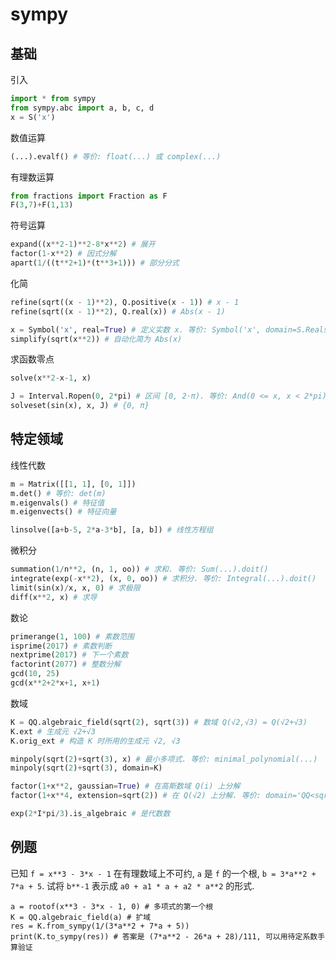 # sympy

## 基础

引入
```py
import * from sympy
from sympy.abc import a, b, c, d
x = S('x')
```

数值运算
```py
(...).evalf() # 等价: float(...) 或 complex(...)
```

有理数运算
```py
from fractions import Fraction as F
F(3,7)+F(1,13)
```

符号运算
```py
expand((x**2-1)**2-8*x**2) # 展开
factor(1-x**2) # 因式分解
apart(1/((t**2+1)*(t**3+1))) # 部分分式
```

化简
```py
refine(sqrt((x - 1)**2), Q.positive(x - 1)) # x - 1
refine(sqrt((x - 1)**2), Q.real(x)) # Abs(x - 1)

x = Symbol('x', real=True) # 定义实数 x. 等价: Symbol('x', domain=S.Reals)
simplify(sqrt(x**2)) # 自动化简为 Abs(x)
```

求函数零点
```py
solve(x**2-x-1, x)

J = Interval.Ropen(0, 2*pi) # 区间 [0, 2⋅π). 等价: And(0 <= x, x < 2*pi).as_set()
solveset(sin(x), x, J) # {0, π}
```

## 特定领域

线性代数
```py
m = Matrix([[1, 1], [0, 1]])
m.det() # 等价: det(m)
m.eigenvals() # 特征值
m.eigenvects() # 特征向量

linsolve([a+b-5, 2*a-3*b], [a, b]) # 线性方程组
```

微积分
```py
summation(1/n**2, (n, 1, oo)) # 求和. 等价: Sum(...).doit()
integrate(exp(-x**2), (x, 0, oo)) # 求积分. 等价: Integral(...).doit()
limit(sin(x)/x, x, 0) # 求极限
diff(x**2, x) # 求导
```

数论
```py
primerange(1, 100) # 素数范围
isprime(2017) # 素数判断
nextprime(2017) # 下一个素数
factorint(2077) # 整数分解
gcd(10, 25)
gcd(x**2+2*x+1, x+1)
```

数域
```py
K = QQ.algebraic_field(sqrt(2), sqrt(3)) # 数域 Q(√2,√3) = Q(√2+√3)
K.ext # 生成元 √2+√3
K.orig_ext # 构造 K 时所用的生成元 √2, √3

minpoly(sqrt(2)+sqrt(3), x) # 最小多项式. 等价: minimal_polynomial(...)
minpoly(sqrt(2)+sqrt(3), domain=K)

factor(1+x**2, gaussian=True) # 在高斯数域 Q(i) 上分解
factor(1+x**4, extension=sqrt(2)) # 在 Q(√2) 上分解. 等价: domain='QQ<sqrt(2)>'

exp(2*I*pi/3).is_algebraic # 是代数数
```

## 例题

已知 `f = x**3 - 3*x - 1` 在有理数域上不可约, `a` 是 `f` 的一个根, `b = 3*a**2 + 7*a + 5`.
试将 `b**-1` 表示成 `a0 + a1 * a + a2 * a**2` 的形式.
```
a = rootof(x**3 - 3*x - 1, 0) # 多项式的第一个根
K = QQ.algebraic_field(a) # 扩域
res = K.from_sympy(1/(3*a**2 + 7*a + 5))
print(K.to_sympy(res)) # 答案是 (7*a**2 - 26*a + 28)/111, 可以用待定系数手算验证
```

